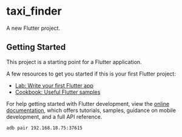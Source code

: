 # taxi_finder

A new Flutter project.

## Getting Started

This project is a starting point for a Flutter application.

A few resources to get you started if this is your first Flutter project:

- [Lab: Write your first Flutter app](https://docs.flutter.dev/get-started/codelab)
- [Cookbook: Useful Flutter samples](https://docs.flutter.dev/cookbook)

For help getting started with Flutter development, view the
[online documentation](https://docs.flutter.dev/), which offers tutorials,
samples, guidance on mobile development, and a full API reference.
<!-- GMSServices.provideAPIKey("AIzaSyDkUEyqm-ty8D_hpxB7SVQQuC62mk5W4is")
    GeneratedPluginRegistrant.register(with: self)
    return super.application(application, didFinishLaunchingWithOptions: launchOptions) -->



    adb pair 192.168.18.75:37615